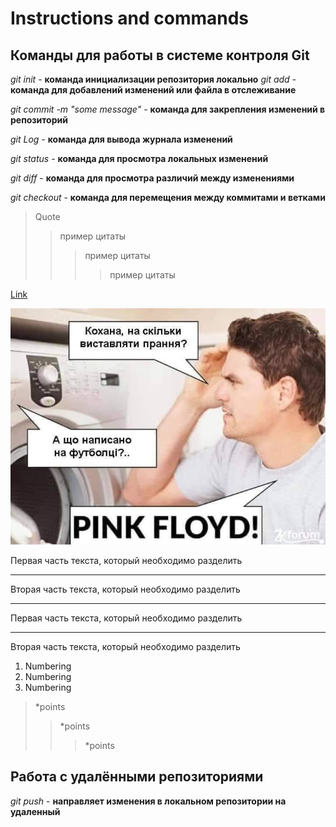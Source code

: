 # Instructions and commands

## Команды для работы в системе контроля Git

*git init* - **команда инициализации репозитория локально**
*git add* - **команда для добавлений изменений или файла в отслеживание**

*git commit -m "some message"* - **команда для закрепления изменений в репозиторий**

*git Log* - **команда для вывода журнала изменений**

*git status* - **команда для просмотра локальных изменений**

*git diff* - **команда для просмотра различий между изменениями**

*git checkout* - **команда для перемещения между коммитами и ветками**

>Quote
>>пример цитаты
>>>пример цитаты
>>>>пример цитаты

[Link](https://gist.github.com/Jekins/2bf2d0638163f1294637#Links)

![Picture](123.jpg)

Первая часть текста, который необходимо разделить
***
Вторая часть текста, который необходимо разделить
***

Первая часть текста, который необходимо разделить
___
Вторая часть текста, который необходимо разделить

1. Numbering
2. Numbering
3. Numbering

>*points
>>*points
>>>*points

## Работа с удалёнными репозиториями

*git push* - **направляет изменения в локальном репозитории на удаленный**